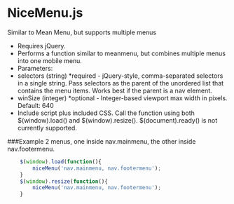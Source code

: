NiceMenu.js
===========

Similar to Mean Menu, but supports multiple menus

 * Requires jQuery.
 * Performs a function similar to meanmenu, but combines multiple menus into one mobile menu.
 * Parameters:
 * selectors (string) *required - jQuery-style, comma-separated selectors in a single string. Pass selectors as the parent of the unordered list that contains the menu items. Works best if the parent is a nav element.
 * winSize (integer) *optional - Integer-based viewport max width in pixels. Default: 640
 * Include script plus included CSS. Call the function using both $(window).load() and $(window).resize(). $(document).ready() is not currently supported.

###Example
2 menus, one inside nav.mainmenu, the other inside nav.footermenu.

```javascript
    $(window).load(function(){
        niceMenu('nav.mainmenu, nav.footermenu');
    }
    $(window).resize(function(){
        niceMenu('nav.mainmenu, nav.footermenu');
    }
```

